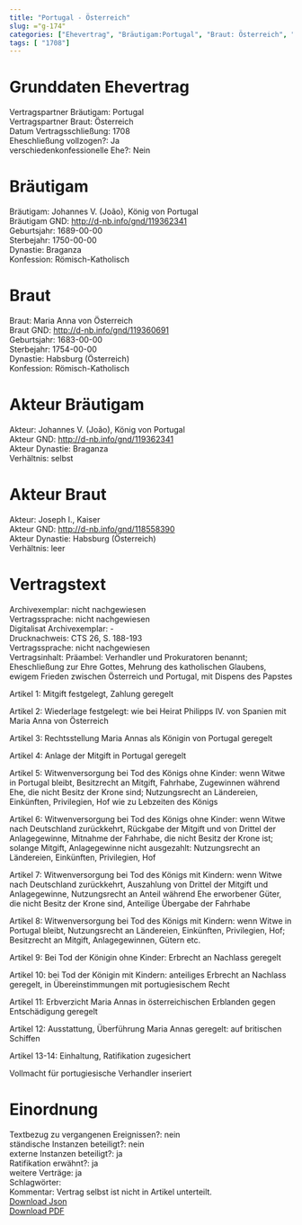 ```yaml
---
title: "Portugal - Österreich"
slug: ="g-174"
categories: ["Ehevertrag", "Bräutigam:Portugal", "Braut: Österreich", "Eheschließung vollzogen?:Ja", "verschiedenkonfessionelle Ehe?:Nein", "Dynastie Bräutigam:Braganza", "Akteur Bräutigam:Johannes V. (João), König von Portugal", "Akteur Braut:Joseph I., Kaiser", "Textbezug?:nein", "Ständisch?:nein", "Ratifikation?:ja", "Sonstiges?:ja", "Bräutigam:Portugal", "Braut: Österreich"]
tags: [ "1708"]
---
```

<!--more-->

# Grunddaten Ehevertrag

Vertragspartner Bräutigam: Portugal<br>
Vertragspartner Braut: Österreich<br>
Datum Vertragsschließung: 1708<br>
Eheschließung vollzogen?: Ja<br>
verschiedenkonfessionelle Ehe?: Nein<br>
# Bräutigam

Bräutigam: Johannes V. (João), König von Portugal<br>
Bräutigam GND: http://d-nb.info/gnd/119362341<br>
Geburtsjahr: 1689-00-00<br>
Sterbejahr: 1750-00-00<br>
Dynastie: Braganza<br>
Konfession: Römisch-Katholisch<br>
# Braut

Braut: Maria Anna von Österreich<br>
Braut GND: http://d-nb.info/gnd/119360691<br>
Geburtsjahr: 1683-00-00<br>
Sterbejahr: 1754-00-00<br>
Dynastie: Habsburg (Österreich)<br>
Konfession: Römisch-Katholisch<br>
# Akteur Bräutigam

Akteur: Johannes V. (João), König von Portugal<br>
Akteur GND: http://d-nb.info/gnd/119362341<br>
Akteur Dynastie: Braganza<br>
Verhältnis: selbst<br>
# Akteur Braut

Akteur: Joseph I., Kaiser<br>
Akteur GND: http://d-nb.info/gnd/118558390<br>
Akteur Dynastie: Habsburg (Österreich)<br>
Verhältnis: leer<br>
# Vertragstext

Archivexemplar: nicht nachgewiesen<br>
Vertragssprache: nicht nachgewiesen<br>
Digitalisat Archivexemplar: -<br>
Drucknachweis: CTS 26, S. 188-193<br>
Vertragssprache: nicht nachgewiesen<br>
Vertragsinhalt: Präambel: Verhandler und Prokuratoren benannt; Eheschließung zur Ehre Gottes, Mehrung des katholischen Glaubens, ewigem Frieden zwischen Österreich und Portugal, mit Dispens des Papstes

Artikel 1: Mitgift festgelegt, Zahlung geregelt

Artikel 2: Wiederlage festgelegt: wie bei Heirat Philipps IV. von Spanien mit Maria Anna von Österreich

Artikel 3: Rechtsstellung Maria Annas als Königin von Portugal geregelt

Artikel 4: Anlage der Mitgift in Portugal geregelt

Artikel 5: Witwenversorgung bei Tod des Königs ohne Kinder: wenn Witwe in Portugal bleibt, Besitzrecht an Mitgift, Fahrhabe, Zugewinnen während Ehe, die nicht Besitz der Krone sind; Nutzungsrecht an Ländereien, Einkünften, Privilegien, Hof wie zu Lebzeiten des Königs

Artikel 6: Witwenversorgung bei Tod des Königs ohne Kinder: wenn Witwe nach Deutschland zurückkehrt, Rückgabe der Mitgift und von Drittel der Anlagegewinne, Mitnahme der Fahrhabe, die nicht Besitz der Krone ist; solange Mitgift, Anlagegewinne nicht ausgezahlt: Nutzungsrecht an Ländereien, Einkünften, Privilegien, Hof

Artikel 7: Witwenversorgung bei Tod des Königs mit Kindern: wenn Witwe nach Deutschland zurückkehrt, Auszahlung von Drittel der Mitgift und Anlagegewinne, Nutzungsrecht an Anteil während Ehe erworbener Güter, die nicht Besitz der Krone sind, Anteilige Übergabe der Fahrhabe

Artikel 8: Witwenversorgung bei Tod des Königs mit Kindern: wenn Witwe in Portugal bleibt, Nutzungsrecht an Ländereien, Einkünften, Privilegien, Hof; Besitzrecht an Mitgift, Anlagegewinnen, Gütern etc.

Artikel 9: Bei Tod der Königin ohne Kinder: Erbrecht an Nachlass geregelt

Artikel 10: bei Tod der Königin mit Kindern: anteiliges Erbrecht an Nachlass geregelt, in Übereinstimmungen mit portugiesischem Recht

Artikel 11: Erbverzicht Maria Annas in österreichischen Erblanden gegen Entschädigung geregelt

Artikel 12: Ausstattung, Überführung Maria Annas geregelt: auf britischen Schiffen 

Artikel 13-14: Einhaltung, Ratifikation zugesichert

Vollmacht für portugiesische Verhandler inseriert
<br>
# Einordnung

Textbezug zu vergangenen Ereignissen?: nein<br>
ständische Instanzen beteiligt?: nein<br>
externe Instanzen beteiligt?: ja<br>
Ratifikation erwähnt?: ja<br>
weitere Verträge: ja<br>
Schlagwörter: <br>
Kommentar: Vertrag selbst ist nicht in Artikel unterteilt.<br>
[Download Json](/vertraege/vertrag-174.json)<br>
[Download PDF](/vertraege/v149.pdf)